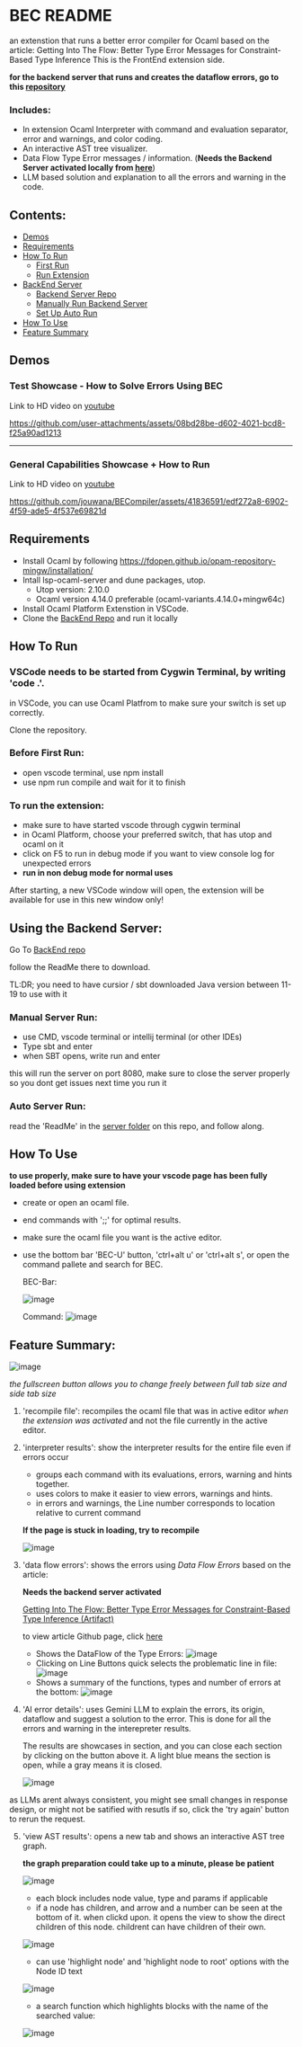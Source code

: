 # BEC README

an extenstion that runs a better error compiler for Ocaml based on the article: Getting Into The Flow: Better Type Error Messages for Constraint-Based Type Inference 
This is the FrontEnd extension side.

**for the backend server that runs and creates the dataflow errors, go to this [repository](https://github.com/RazanDally/BECompiler/)**

### Includes:
- In extension Ocaml Interpreter with command and evaluation separator, error and warnings, and color coding.
- An interactive AST tree visualizer.
- Data Flow Type Error messages / information. (**Needs the Backend Server activated locally from [here](https://github.com/RazanDally/BECompiler/)**)
- LLM based solution and explanation to all the errors and warning in the code.


## Contents:
- [Demos](https://github.com/jouwana/BECompiler?tab=readme-ov-file#demo)
- [Requirements](https://github.com/jouwana/BECompiler?tab=readme-ov-file#requirements)
- [How To Run](https://github.com/jouwana/BECompiler?tab=readme-ov-file#how-to-run)
   - [First Run](https://github.com/jouwana/BECompiler?tab=readme-ov-file#before-first-run)
   - [Run Extension](https://github.com/jouwana/BECompiler?tab=readme-ov-file#to-run-the-extension)
- [BackEnd Server](https://github.com/jouwana/BECompiler?tab=readme-ov-file#using-the-backend-server)
   - [Backend Server Repo](https://github.com/RazanDally/BECompiler/)
   - [Manually Run Backend Server](https://github.com/jouwana/BECompiler?tab=readme-ov-file#manual-server-run)
   - [Set Up Auto Run](https://github.com/jouwana/BECompiler/tree/main/server#this-is-a-placeholder-folder-for-the-server)
- [How To Use](https://github.com/jouwana/BECompiler?tab=readme-ov-file#how-to-use)
- [Feature Summary](https://github.com/jouwana/BECompiler?tab=readme-ov-file#feature-summary)


## Demos

### Test Showcase - How to Solve Errors Using BEC
Link to HD video on [youtube](https://youtu.be/7G8k5g0dTT8)

https://github.com/user-attachments/assets/08bd28be-d602-4021-bcd8-f25a90ad1213

<hr>

### General Capabilities Showcase + How to Run
Link to HD video on [youtube](https://youtu.be/g48E55Rzq2Y)

https://github.com/jouwana/BECompiler/assets/41836591/edf272a8-6902-4f59-ade5-4f537e69821d



## Requirements

- Install Ocaml by following https://fdopen.github.io/opam-repository-mingw/installation/
- Intall lsp-ocaml-server and dune packages,  utop. 
  * Utop version: 2.10.0
  * Ocaml version 4.14.0 preferable (ocaml-variants.4.14.0+mingw64c)
- Install Ocaml Platform Extenstion in VSCode.
- Clone the [BackEnd Repo](https://github.com/RazanDally/BECompiler/) and run it locally
  

## How To Run

### VSCode needs to be started from Cygwin Terminal, by writing 'code .'.

in VSCode, you can use Ocaml Platfrom to make sure your switch is set up correctly.

Clone the repository.

### Before First Run:
* open vscode terminal, use npm install
* use npm run compile and wait for it to finish

### To run the extension:
* make sure to have started vscode through cygwin terminal
* in Ocaml Platform, choose your preferred switch, that has utop and ocaml on it
* click on F5 to run in debug mode if you want to view console log for unexpected errors
* **run in non debug mode for normal uses**

After starting, a new VSCode window will open, the extension will be available for use in this new window only!

## Using the Backend Server:
Go To [BackEnd repo](https://github.com/RazanDally/BECompiler/)

follow the ReadMe there to download.

TL:DR; you need to have cursior / sbt downloaded
Java version between 11-19 to use with it

### Manual Server Run:
* use CMD, vscode terminal or intellij terminal (or other IDEs)
* Type sbt and enter
* when SBT opens, write run and enter

this will run the server on port 8080, make sure to close the server properly so you dont get issues next time you run it

### Auto Server Run:
read the 'ReadMe' in the [server folder](https://github.com/jouwana/BECompiler/tree/main/server) on this repo, and follow along.

## How To Use

**to use properly, make sure to have your vscode page has been fully loaded before using extension**

* create or open an ocaml file.
* end commands with ';;' for optimal results.
* make sure the ocaml file you want is the active editor.
* use the bottom bar 'BEC-U' button, 'ctrl+alt u' or 'ctrl+alt s', or open the command pallete and search for BEC.

  BEC-Bar:
  
  ![image](https://github.com/jouwana/BECompiler/assets/41836591/fd7c32b9-af26-4a07-a740-92de3710c816)

  Command:
  ![image](https://github.com/jouwana/BECompiler/assets/41836591/9f796b68-a129-4ac1-982c-0569d8e46903)


## Feature Summary:

  ![image](https://github.com/jouwana/BECompiler/assets/41836591/59bce4f4-dc05-4f5b-9a60-22eeee1a9b89)
  

*the fullscreen button allows you to change freely between full tab size and side tab size*




1. 'recompile file': recompiles the ocaml file that was in active editor *when the extension was activated* and not
    the file currently in the active editor.

2. 'interpreter results': show the interpreter results for the entire file even if errors occur
   * groups each command with its evaluations, errors, warning and hints together.
   * uses colors to make it easier to view errors, warnings and hints.
   * in errors and warnings, the Line number corresponds to location relative to current command
   
    **If the page is stuck in loading, try to recompile**

     ![image](https://github.com/jouwana/BECompiler/assets/41836591/15bb1da4-9816-43f0-a062-7491a8c8b996)

3. 'data flow errors': shows the errors using *Data Flow Errors* based on the article:

   **Needs the backend server activated**
   
   [Getting Into The Flow: Better Type Error Messages for Constraint-Based Type Inference (Artifact)](https://dl.acm.org/doi/10.1145/3622812)

    to view article Github page, click [here](https://github.com/hkust-taco/hmloc/tree/main)

    * Shows the DataFlow of the Type Errors:
      ![image](https://github.com/user-attachments/assets/c315d1f7-11ea-4aea-b7dd-2cba1efc8aae)
    * Clicking on Line Buttons quick selects the problematic line in file:
      ![image](https://github.com/user-attachments/assets/245dd346-9f00-4ce4-8d2c-8d7684134425)
    * Shows a summary of the functions, types and number of errors at the bottom:
      ![image](https://github.com/user-attachments/assets/fde459c3-a348-4a9d-a1ef-7d2de5ff54e4)



5. 'AI error details': uses Gemini LLM to explain the errors, its origin, dataflow and suggest a solution to the error.
   This is done for all the errors and warning in the interepreter results.


   The results are showcases in section, and you can close each section by clicking on the button above it.
   A light blue means the section is open, while a gray means it is closed.
   
    ![image](https://github.com/jouwana/BECompiler/assets/41836591/3b884d3e-a368-4fa5-a55f-293a9ea68b48)

  as LLMs arent always consistent, you might see small changes in response design, or might not be satified with resutls
  if so, click the 'try again' button to rerun the request.

5. 'view AST results': opens a new tab and shows an interactive AST tree graph.

   **the graph preparation could take up to a minute, please be patient**

     ![image](https://github.com/jouwana/BECompiler/assets/41836591/ab126581-e591-48f8-9d37-55257086b4fd)

   * each block includes node value, type and params if applicable
   * if a node has children, and arrow and a number can be seen at the bottom of it.
     when clickd upon. it opens the view to show the direct children of this node.
     childrent can have children of their own.

    ![image](https://github.com/jouwana/BECompiler/assets/41836591/197210e1-69a8-444a-8f0b-6d2dde82118e)

   * can use 'highlight node' and 'highlight node to root' options with the Node ID text
    
    ![image](https://github.com/jouwana/BECompiler/assets/41836591/10f327b9-dd3b-4029-91ce-d41201ebe303)

   * a search function which highlights blocks with the name of the searched value:
    
    ![image](https://github.com/jouwana/BECompiler/assets/41836591/818f9e24-05d7-479d-a8e8-6c1563ed036f)







